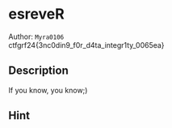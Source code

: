 # esreveR

Author: `Myra0106` 
<br>
ctfgrf24{3nc0din9_f0r_d4ta_integr1ty_0065ea}

## Description

If you know, you know;)

## Hint